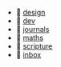 * 📂 [design](design)
* 📂 [dev](dev)
* 📂 [journals](journals)
* 📂 [maths](maths)
* 📂 [scripture](scripture)
* 📄 [inbox](inbox.md)

